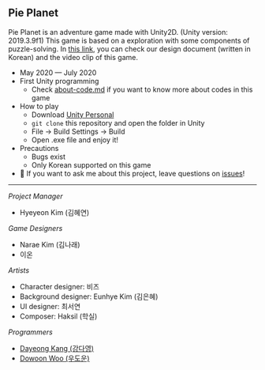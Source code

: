 ## Pie Planet

Pie Planet is an adventure game made with Unity2D. (Unity version: 2019.3.9f1) This game is based on a exploration with some components of puzzle-solving. In [this link](http://www.gigdc.or.kr/game/item.php?it_id=1594202343&ca_id=3010&findType=it_name&findWord=PIE&page=1&sort1=&sort2=), you can check our design document (written in Korean) and the video clip of this game.
- May 2020 — July 2020
- First Unity programming
  - Check [about-code.md](https://github.com/tula3and/pie_planet/blob/master/about-codes.md#about-codes-of-pie-planet) if you want to know more about codes in this game
- How to play
  - Download [Unity Personal](https://unity.com/)
  - `git clone` this repository and open the folder in Unity
  - File → Build Settings → Build
  - Open .exe file and enjoy it!
- Precautions
  - Bugs exist
  - Only Korean supported on this game
- 💬 If you want to ask me about this project, leave questions on [issues](https://github.com/tula3and/pie_planet/issues)!

---

*Project Manager*

- Hyeyeon Kim (김혜연)

*Game Designers*

- Narae Kim (김나래)
- 이온

*Artists*

- Character designer: 비즈
- Background designer: Eunhye Kim (김은혜)
- UI designer: 최서연
- Composer: Haksil (학실)

*Programmers*

- [Dayeong Kang (강다영)](https://github.com/tula3and)
- [Dowoon Woo (우도운)](https://github.com/woodowoon) 
